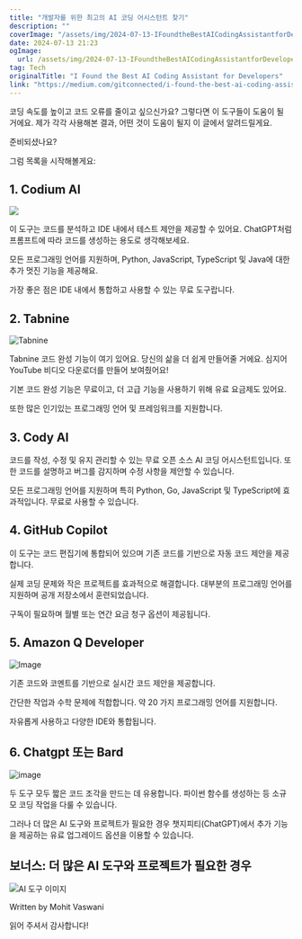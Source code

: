 ```yaml
---
title: "개발자를 위한 최고의 AI 코딩 어시스턴트 찾기"
description: ""
coverImage: "/assets/img/2024-07-13-IFoundtheBestAICodingAssistantforDevelopers_0.png"
date: 2024-07-13 21:23
ogImage: 
  url: /assets/img/2024-07-13-IFoundtheBestAICodingAssistantforDevelopers_0.png
tag: Tech
originalTitle: "I Found the Best AI Coding Assistant for Developers"
link: "https://medium.com/gitconnected/i-found-the-best-ai-coding-assistant-for-developers-232fa470a261"
---
```



코딩 속도를 높이고 코드 오류를 줄이고 싶으신가요? 그렇다면 이 도구들이 도움이 될 거에요. 제가 각각 사용해본 결과, 어떤 것이 도움이 될지 이 글에서 알려드릴게요.

준비되셨나요?

그럼 목록을 시작해볼게요:

## 1. Codium AI

<div class="content-ad"></div>

<img src="/assets/img/2024-07-13-IFoundtheBestAICodingAssistantforDevelopers_0.png" />

이 도구는 코드를 분석하고 IDE 내에서 테스트 제안을 제공할 수 있어요. ChatGPT처럼 프롬프트에 따라 코드를 생성하는 용도로 생각해보세요.

모든 프로그래밍 언어를 지원하며, Python, JavaScript, TypeScript 및 Java에 대한 추가 멋진 기능을 제공해요.

가장 좋은 점은 IDE 내에서 통합하고 사용할 수 있는 무료 도구랍니다.

<div class="content-ad"></div>

## 2. Tabnine

![Tabnine](/assets/img/2024-07-13-IFoundtheBestAICodingAssistantforDevelopers_1.png)

Tabnine 코드 완성 기능이 여기 있어요. 당신의 삶을 더 쉽게 만들어줄 거에요. 심지어 YouTube 비디오 다운로더를 만들어 보여줬어요!

기본 코드 완성 기능은 무료이고, 더 고급 기능을 사용하기 위해 유료 요금제도 있어요.

<div class="content-ad"></div>

또한 많은 인기있는 프로그래밍 언어 및 프레임워크를 지원합니다.

## 3. Cody AI

코드를 작성, 수정 및 유지 관리할 수 있는 무료 오픈 소스 AI 코딩 어시스턴트입니다. 또한 코드를 설명하고 버그를 감지하며 수정 사항을 제안할 수 있습니다.

모든 프로그래밍 언어를 지원하며 특히 Python, Go, JavaScript 및 TypeScript에 효과적입니다. 무료로 사용할 수 있습니다.

<div class="content-ad"></div>

## 4. GitHub Copilot

이 도구는 코드 편집기에 통합되어 있으며 기존 코드를 기반으로 자동 코드 제안을 제공합니다.

실제 코딩 문제와 작은 프로젝트를 효과적으로 해결합니다. 대부분의 프로그래밍 언어를 지원하며 공개 저장소에서 훈련되었습니다.

구독이 필요하며 월별 또는 연간 요금 청구 옵션이 제공됩니다.

<div class="content-ad"></div>

## 5. Amazon Q Developer

![Image](/assets/img/2024-07-13-IFoundtheBestAICodingAssistantforDevelopers_2.png)

기존 코드와 코멘트를 기반으로 실시간 코드 제안을 제공합니다.

간단한 작업과 수학 문제에 적합합니다. 약 20 가지 프로그래밍 언어를 지원합니다.

<div class="content-ad"></div>

자유롭게 사용하고 다양한 IDE와 통합됩니다.

## 6. Chatgpt 또는 Bard

![image](/assets/img/2024-07-13-IFoundtheBestAICodingAssistantforDevelopers_3.png)

두 도구 모두 짧은 코드 조각을 만드는 데 유용합니다. 파이썬 함수를 생성하는 등 소규모 코딩 작업을 다룰 수 있습니다.

<div class="content-ad"></div>

그러나 더 많은 AI 도구와 프로젝트가 필요한 경우 챗지피티(ChatGPT)에서 추가 기능을 제공하는 유료 업그레이드 옵션을 이용할 수 있습니다.

## 보너스: 더 많은 AI 도구와 프로젝트가 필요한 경우

![AI 도구 이미지](/assets/img/2024-07-13-IFoundtheBestAICodingAssistantforDevelopers_4.png)

<div class="content-ad"></div>

Written by Mohit Vaswani

읽어 주셔서 감사합니다!